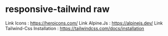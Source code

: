 # responsive-tailwind raw

Link Icons : https://heroicons.com/
Link Alpine.Js : https://alpinejs.dev/
Link Tailwind-Css Installation : https://tailwindcss.com/docs/installation
